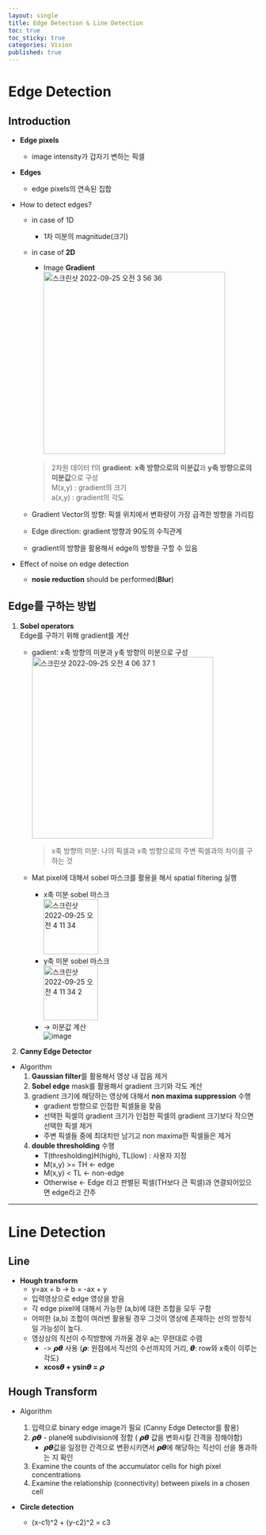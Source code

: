 ```yaml
---
layout: single
title: Edge Detection & Line Detection
toc: true
toc_sticky: true
categories: Vision
published: true
---
```

# Edge Detection

## Introduction
* **Edge pixels**
    * image intensity가 갑자기 변하는 픽셀
* **Edges**
    * edge pixels의 연속된 집합
* How to detect edges? 
    * in case of 1D
        * 1차 미분의 magnitude(크기)
    * in case of **2D**
        * Image **Gradient**<br/>
	  <img width="367" alt="스크린샷 2022-09-25 오전 3 56 36" src="https://user-images.githubusercontent.com/63464299/192156760-26b4c19f-ba4d-4a27-b103-6a34407f2ebe.png"><br/>
	  > 2차원 데이터 f의 **gradient**: **x축 방향으로의 미분값**과 **y축 방향으로의 미분값**으로 구성<br/>
	  > M(x,y) : gradient의 크기<br/>
	  > a(x,y) : gradient의 각도
	  
	* Gradient Vector의 방향: 픽셀 위치에서 변화량이 가장 급격한 방향을 가리킴
	* Edge direction: gradient 방향과 90도의 수직관계
	* gradient의 방향을 활용해서 edge의 방향을 구할 수 있음 

* Effect of noise on edge detection
    * **nosie reduction** should be performed(**Blur**)


## Edge를 구하는 방법
1. **Sobel operators**<br/>
	Edge를 구하기 위해 gradient를 계산<br/>
	* gadient: x축 방향의 미분과 y축 방향의 미분으로 구성
		<img width="366" alt="스크린샷 2022-09-25 오전 4 06 37 1" src="https://user-images.githubusercontent.com/63464299/192157456-93623600-dc76-48fe-9b05-587427adc582.png"><br/>
		> x축 방향의 미분: 나의 픽셀과 x축 방향으로의 주변 픽셀과의 차이를 구하는 것
	
	* Mat pixel에 대해서 sobel 마스크를 활용을 해서 spatial filtering 실행
		* x축 미분 sobel 마스크<br/>
			<img width="111" alt="스크린샷 2022-09-25 오전 4 11 34" src="https://user-images.githubusercontent.com/63464299/192157676-9b06427e-df89-455f-b381-3ca8e5a14a65.png">
		* y축 미분 sobel 마스크<br/>
			<img width="110" alt="스크린샷 2022-09-25 오전 4 11 34 2" src="https://user-images.githubusercontent.com/63464299/192157684-58ffc443-8523-453e-bc91-e4e90c318c9a.png">
		* → 미분값 계산<br/>
			![image](https://user-images.githubusercontent.com/63464299/192157939-6b9cd881-5680-45de-a522-1fd40c9d5078.png)

2. **Canny Edge Detector**
* Algorithm
	1. **Gaussian filter**를 활용해서 영상 내 잡음 제거
	2. **Sobel edge** mask를 활용해서 gradient 크기와 각도 계산
	3. gradient 크기에 해당하는 영상에 대해서 **non maxima suppression** 수행
		* gradient 방향으로 인접한 픽셀들을 찾음
		* 선택한 픽셀의 gradient 크기가 인접한 픽셀의 gradient 크기보다 작으면 선택한 픽셀 제거
		* 주변 픽셀들 중에 최대치만 남기고 non maxima한 픽셀들은 제거
	4. **double thresholding** 수행
		* T(thresholding)H(high), TL(low) : 사용자 지정
		* M(x,y) >= TH <- edge
		* M(x,y) < TL <- non-edge
		* Otherwise <- Edge 라고 판별된 픽셀(TH보다 큰 픽셀)과 연결되어있으면 edge라고 간주

--------------

# Line Detection

## Line
* **Hough transform**
    * y=ax + b -> b = -ax + y
    * 입력영상으로 edge 영상을 받음
    * 각 edge pixel에 대해서 가능한 (a,b)에 대한 조합을 모두 구함
    * 어떠한 (a,b) 조합이 여러번 활용될 경우 그것이 영상에 존재하는 선의 방정식일 가능성이 높다.
    * 영상상의 직선이 수직방향에 가까울 경우 a는 무한대로 수렴
        * -> **𝞺𝞱** 사용 (𝞺: 원점에서 직선의 수선까지의 거리, 𝞱: row와 x축이 이루는 각도)
        * **xcos𝞱  + ysin𝞱  = 𝞺**

## Hough Transform
* Algorithm
	1. 입력으로 binary edge image가 필요 (Canny Edge Detector를 활용)
	2. 𝞺𝞱 - plane에 subdivision에 정함 ( 𝞺𝞱 값을 변화시킬 간격을 정해야함)
		* 𝞺𝞱값을 일정한 간격으로 변환시키면서 𝞺𝞱에 해당하는 직선이 선을 통과하는 지 확인
	3. Examine the counts of the accumulator cells for high pixel concentrations
	4. Examine the relationship (connectivity) between pixels in a chosen cell

* **Circle detection**
    * (x-c1)^2 + (y-c2)^2 = c3
